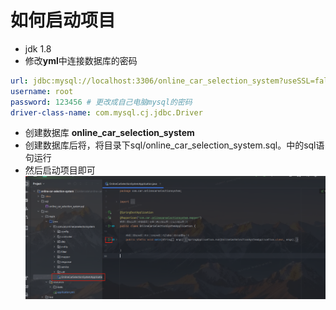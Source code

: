 # 如何启动项目
- jdk 1.8
- 修改**yml**中连接数据库的密码
```yml
url: jdbc:mysql://localhost:3306/online_car_selection_system?useSSL=false&serverTimezone=UTC
username: root
password: 123456 # 更改成自己电脑mysql的密码
driver-class-name: com.mysql.cj.jdbc.Driver 
```
- 创建数据库 **online_car_selection_system**
- 创建数据库后将，将目录下sql/online_car_selection_system.sql。中的sql语句运行
- 然后启动项目即可
![img.png](img.png)